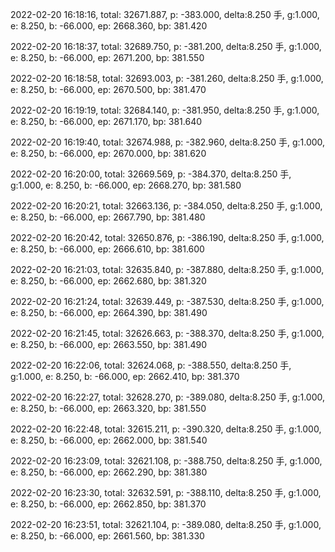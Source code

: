2022-02-20 16:18:16, total: 32671.887, p: -383.000, delta:8.250 手, g:1.000, e: 8.250, b: -66.000, ep: 2668.360, bp: 381.420

2022-02-20 16:18:37, total: 32689.750, p: -381.200, delta:8.250 手, g:1.000, e: 8.250, b: -66.000, ep: 2671.200, bp: 381.550

2022-02-20 16:18:58, total: 32693.003, p: -381.260, delta:8.250 手, g:1.000, e: 8.250, b: -66.000, ep: 2670.500, bp: 381.470

2022-02-20 16:19:19, total: 32684.140, p: -381.950, delta:8.250 手, g:1.000, e: 8.250, b: -66.000, ep: 2671.170, bp: 381.640

2022-02-20 16:19:40, total: 32674.988, p: -382.960, delta:8.250 手, g:1.000, e: 8.250, b: -66.000, ep: 2670.000, bp: 381.620

2022-02-20 16:20:00, total: 32669.569, p: -384.370, delta:8.250 手, g:1.000, e: 8.250, b: -66.000, ep: 2668.270, bp: 381.580

2022-02-20 16:20:21, total: 32663.136, p: -384.050, delta:8.250 手, g:1.000, e: 8.250, b: -66.000, ep: 2667.790, bp: 381.480

2022-02-20 16:20:42, total: 32650.876, p: -386.190, delta:8.250 手, g:1.000, e: 8.250, b: -66.000, ep: 2666.610, bp: 381.600

2022-02-20 16:21:03, total: 32635.840, p: -387.880, delta:8.250 手, g:1.000, e: 8.250, b: -66.000, ep: 2662.680, bp: 381.320

2022-02-20 16:21:24, total: 32639.449, p: -387.530, delta:8.250 手, g:1.000, e: 8.250, b: -66.000, ep: 2664.390, bp: 381.490

2022-02-20 16:21:45, total: 32626.663, p: -388.370, delta:8.250 手, g:1.000, e: 8.250, b: -66.000, ep: 2663.550, bp: 381.490

2022-02-20 16:22:06, total: 32624.068, p: -388.550, delta:8.250 手, g:1.000, e: 8.250, b: -66.000, ep: 2662.410, bp: 381.370

2022-02-20 16:22:27, total: 32628.270, p: -389.080, delta:8.250 手, g:1.000, e: 8.250, b: -66.000, ep: 2663.320, bp: 381.550

2022-02-20 16:22:48, total: 32615.211, p: -390.320, delta:8.250 手, g:1.000, e: 8.250, b: -66.000, ep: 2662.000, bp: 381.540

2022-02-20 16:23:09, total: 32621.108, p: -388.750, delta:8.250 手, g:1.000, e: 8.250, b: -66.000, ep: 2662.290, bp: 381.380

2022-02-20 16:23:30, total: 32632.591, p: -388.110, delta:8.250 手, g:1.000, e: 8.250, b: -66.000, ep: 2662.850, bp: 381.370

2022-02-20 16:23:51, total: 32621.104, p: -389.080, delta:8.250 手, g:1.000, e: 8.250, b: -66.000, ep: 2661.560, bp: 381.330
